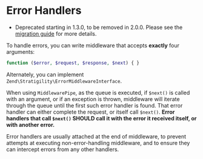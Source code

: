# Error Handlers

- Deprecated starting in 1.3.0, to be removed in 2.0.0. Please see the
  [migration guide](migration/to-v2.md#error-handling) for more details.

To handle errors, you can write middleware that accepts **exactly** four arguments:

```php
function ($error, $request, $response, $next) { }
```

Alternately, you can implement `Zend\Stratigility\ErrorMiddlewareInterface`.

When using `MiddlewarePipe`, as the queue is executed, if `$next()` is called with an argument, or
if an exception is thrown, middleware will iterate through the queue until the first such error
handler is found. That error handler can either complete the request, or itself call `$next()`.
**Error handlers that call `$next()` SHOULD call it with the error it received itself, or with
another error.**

Error handlers are usually attached at the end of middleware, to prevent attempts at executing
non-error-handling middleware, and to ensure they can intercept errors from any other handlers.

